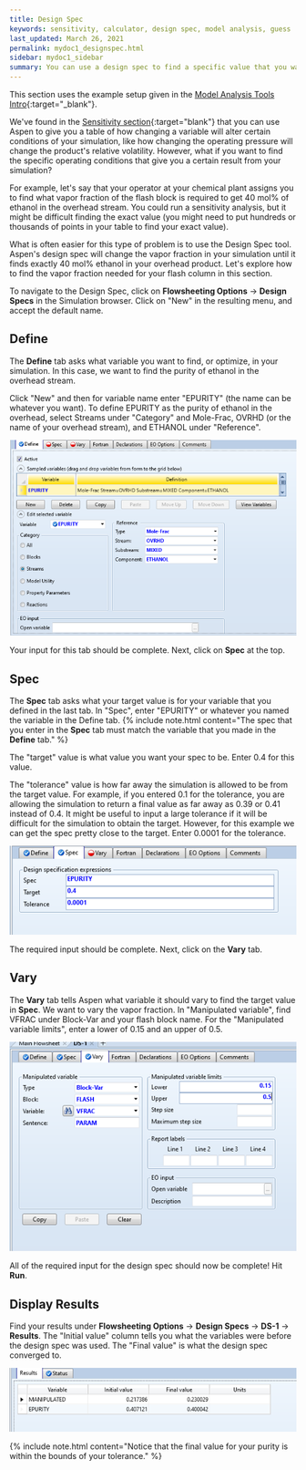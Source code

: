 ```yaml
---
title: Design Spec
keywords: sensitivity, calculator, design spec, model analysis, guess
last_updated: March 26, 2021
permalink: mydoc1_designspec.html
sidebar: mydoc1_sidebar
summary: You can use a design spec to find a specific value that you want out of your simulation. This value is found by changing one operating condition.
---
```


This section uses the example setup given in the [Model Analysis Tools Intro](mydoc1_model_analysis_tools){:target="_blank"}.

We've found in the [Sensitivity section](mydoc1_sensitivity){:target="blank"} that you can use Aspen to give you a table of how changing a variable will alter certain conditions of your simulation, like how changing the operating pressure will change the product's relative volatility. However, what if you want to find the specific operating conditions that give you a certain result from your simulation?

For example, let's say that your operator at your chemical plant assigns you to find what vapor fraction of the flash block is required to get 40 mol% of ethanol in the overhead stream. You could run a sensitivity analysis, but it might be difficult finding the exact value (you might need to put hundreds or thousands of points in your table to find your exact value). 

What is often easier for this type of problem is to use the Design Spec tool. Aspen's design spec will change the vapor fraction in your simulation until it finds exactly 40 mol% ethanol in your overhead product. Let's explore how to find the vapor fraction needed for your flash column in this section.

To navigate to the Design Spec, click on **Flowsheeting Options** &#8594; **Design Specs** in the Simulation browser. Click on "New" in the resulting menu, and accept the default name.

## Define
The **Define** tab asks what variable you want to find, or optimize, in your simulation. In this case, we want to find the purity of ethanol in the overhead stream.

Click "New" and then for variable name enter "EPURITY" (the name can be whatever you want). To define EPURITY as the purity of ethanol in the overhead, select Streams under "Category" and Mole-Frac, OVRHD (or the name of your overhead stream), and ETHANOL under "Reference".

<p align="center">
    <img src="images/designspec_define.png">
</p>

Your input for this tab should be complete. Next, click on **Spec** at the top.

## Spec
The **Spec** tab asks what your target value is for your variable that you defined in the last tab. In "Spec", enter "EPURITY" or whatever you named the variable in the Define tab.
{% include note.html content="The spec that you enter in the **Spec** tab must match the variable that you made in the **Define** tab." %}

The "target" value is what value you want your spec to be. Enter 0.4 for this value.

The "tolerance" value is how far away the simulation is allowed to be from the target value. For example, if you entered 0.1 for the tolerance, you are allowing the simulation to return a final value as far away as 0.39 or 0.41 instead of 0.4. It might be useful to input a large tolerance if it will be difficult for the simulation to obtain the target. However, for this example we can get the spec pretty close to the target. Enter 0.0001 for the tolerance.

<p align="center">
    <img src="images/designspec_spec.png">
</p>

The required input should be complete. Next, click on the **Vary** tab.

## Vary

The **Vary** tab tells Aspen what variable it should vary to find the target value in **Spec**. We want to vary the vapor fraction. In "Manipulated variable", find VFRAC under Block-Var and your flash block name. For the "Manipulated variable limits", enter a lower of 0.15 and an upper of 0.5.

<p align="center">
    <img src="images/designspec_vary.png">
</p>

All of the required input for the design spec should now be complete! Hit **Run**.

## Display Results

Find your results under **Flowsheeting Options** &#8594; **Design Specs** &#8594; **DS-1** &#8594; **Results**. The "Initial value" column tells you what the variables were before the design spec was used. The "Final value" is what the design spec converged to.

<p align="center">
    <img src="images/designspec_results.png">
</p>
{% include note.html content="Notice that the final value for your purity is within the bounds of your tolerance." %}






